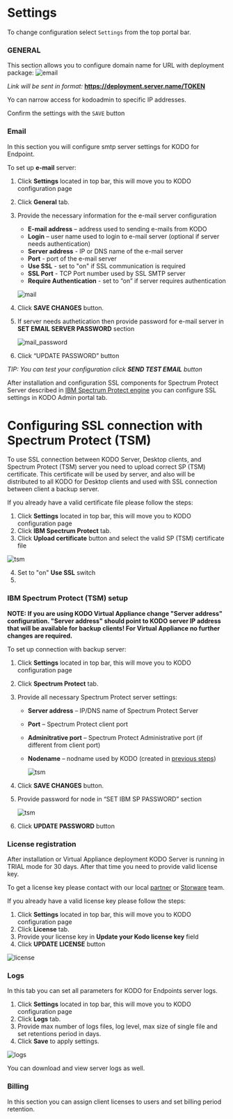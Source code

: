 # Settings

To change configuration select `Settings` from the top portal bar.


  ### **GENERAL**

This section allows you to configure domain name for URL with deployment package:
![email](../../.gitbook/assets/deploy.png)

_Link will be sent in format:_ **https://deployment.server.name/TOKEN**

Yo can narrow access for kodoadmin to specific IP addresses.

Confirm the settings with the `SAVE` button


### Email

In this section you will configure smtp server settings for KODO for Endpoint.

To set up **e-mail** server:

1. Click **Settings** located in top bar, this will move you to KODO configuration page
2. Click **General** tab.
3. Provide the necessary information for the e-mail server configuration
   * **E-mail address** – address used to sending e-mails from KODO
   * **Login** – user name used to login to e-mail server \(optional if server needs authentication\)
   * **Server address** - IP or DNS name of the e-mail server
   * **Port** - port of the e-mail server
   * **Use SSL** - set to "on" if SSL communication is required
   * **SSL Port** - TCP Port number used by SSL SMTP server
   * **Require Authentication** - set to “on” if server requires authentication

   ![mail](../../.gitbook/assets/email.png)
     
4. Click **SAVE CHANGES** button.
5. If server needs authetication then provide password for e-mail server in **SET EMAIL SERVER PASSWORD** section

   ![mail\_password](../../.gitbook/assets/emailpass.png)

6. Click “UPDATE PASSWORD” button

_TIP: You can test your configuration click **SEND TEST EMAIL** button_


After installation and configuration SSL components for Spectrum Protect Server described in [IBM Spectrum Protect engine](../deployment/ibm-spectrum-protect/README.md) you can configure SSL settings in KODO Admin portal tab.

# Configuring SSL connection with Spectrum Protect \(TSM\)

To use SSL connection between KODO Server, Desktop clients, and Spectrum Protect \(TSM\) server you need to upload correct SP \(TSM\) certificate. This certificate will be used by server, and also will be distributed to all KODO for Desktop clients and used with SSL connection between client a backup server.

If you already have a valid certificate file please follow the steps:

1. Click **Settings** located in top bar, this will move you to KODO configuration page
2. Click **IBM Spectrum Protect** tab.
3. Click **Upload certificate** button and select the valid SP \(TSM\) certificate file

![tsm](../../.gitbook/assets/ssltsmcert.PNG)

4. Set to "on" **Use SSL** switch
5. 
### IBM Spectrum Protect \(TSM\) setup

**NOTE: If you are using KODO Virtual Appliance change "Server address" configuration. "Server address" should point to KODO server IP address that will be available for backup clients! For Virtual Appliance no further changes are required.**

To set up connection with backup server:

1. Click **Settings** located in top bar, this will move you to KODO configuration page
2. Click **Spectrum Protect** tab.
3. Provide all necessary Spectrum Protect server settings:
   * **Server address** – IP/DNS name of Spectrum Protect Server
   * **Port** – Spectrum Protect client port
   * **Adminitrative port** – Spectrum Protect Administrative port \(if different from client port\)
   * **Nodename** – nodname used by KODO \(created in [previous steps](../deployment/spectrum-protect-tsm-configuration.md)\)

     ![tsm](../../.gitbook/assets/ssltsm.PNG)
4. Click **SAVE CHANGES** button.
5. Provide password for node in “SET IBM SP PASSWORD” section

     ![tsm](../../.gitbook/assets/ssltsmpass.PNG)

6. Click **UPDATE PASSWORD** button

### License registration

After installation or Virtual Appliance deployment KODO Server is running in TRIAL mode for 30 days. After that time you need to provide valid license key.

To get a license key please contact with our local [partner](https://storware.eu/en/partners/) or [Storware](mailto:info@storware.eu) team.

If you already have a valid license key please follow the steps:

1. Click **Settings** located in top bar, this will move you to KODO configuration page
2. Click **License** tab.
3. Provide your license key in **Update your Kodo license key** field
4. Click **UPDATE LICENSE** button


![license](../../.gitbook/assets/license.png)

### Logs

In this tab you can set all parameters for KODO for Endpoints server logs.

1. Click **Settings** located in top bar, this will move you to KODO configuration page
2. Click **Logs** tab. 
3. Provide max number of logs files, log level, max size of single file and set retentions period in days.
4. Click **Save** to apply settings.

![logs](../../.gitbook/assets/logs.png)

You can download and view server logs as well.

### Billing

In this section you can assign client licenses to users and set billing period retention.
